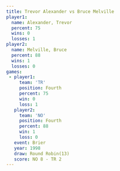 ```yaml
---
title: Trevor Alexander vs Bruce Melville
player1:                 
  name: Alexander, Trevor
  percent: 75            
  wins: 0                
  losses: 1              
player2:                 
  name: Melville, Bruce  
  percent: 88            
  wins: 1                
  losses: 0              
games:
 - player1:          
     team: 'TR'      
     position: Fourth
     percent: 75     
     win: 0          
     loss: 1         
   player2:          
     team: 'NO'      
     position: Fourth
     percent: 88     
     win: 1          
     loss: 0         
   event: Brier         
   year: 1998           
   draw: Round Robin(13)
   score: NO 8 - TR 2   
---
```

